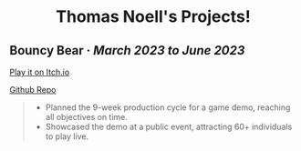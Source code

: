 <h1 align="center">Thomas Noell's Projects!</h1>

<h2><strong>Bouncy Bear</strong> · <em>March 2023 to June 2023</em></h2>

[Play it on Itch.io](https://officialthomas.itch.io/bouncybear)

[Github Repo](https://officialthomas.itch.io/bouncybear)

> - Planned the 9-week production cycle for a game demo, reaching all objectives on time. 
> - Showcased the demo at a public event, attracting 60+ individuals to play live.
